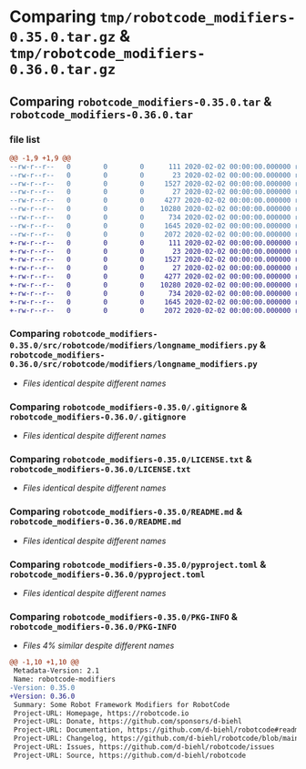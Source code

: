 # Comparing `tmp/robotcode_modifiers-0.35.0.tar.gz` & `tmp/robotcode_modifiers-0.36.0.tar.gz`

## Comparing `robotcode_modifiers-0.35.0.tar` & `robotcode_modifiers-0.36.0.tar`

### file list

```diff
@@ -1,9 +1,9 @@
--rw-r--r--   0        0        0      111 2020-02-02 00:00:00.000000 robotcode_modifiers-0.35.0/src/robotcode/modifiers/__init__.py
--rw-r--r--   0        0        0       23 2020-02-02 00:00:00.000000 robotcode_modifiers-0.35.0/src/robotcode/modifiers/__version__.py
--rw-r--r--   0        0        0     1527 2020-02-02 00:00:00.000000 robotcode_modifiers-0.35.0/src/robotcode/modifiers/longname_modifiers.py
--rw-r--r--   0        0        0       27 2020-02-02 00:00:00.000000 robotcode_modifiers-0.35.0/src/robotcode/modifiers/py.typed
--rw-r--r--   0        0        0     4277 2020-02-02 00:00:00.000000 robotcode_modifiers-0.35.0/.gitignore
--rw-r--r--   0        0        0    10280 2020-02-02 00:00:00.000000 robotcode_modifiers-0.35.0/LICENSE.txt
--rw-r--r--   0        0        0      734 2020-02-02 00:00:00.000000 robotcode_modifiers-0.35.0/README.md
--rw-r--r--   0        0        0     1645 2020-02-02 00:00:00.000000 robotcode_modifiers-0.35.0/pyproject.toml
--rw-r--r--   0        0        0     2072 2020-02-02 00:00:00.000000 robotcode_modifiers-0.35.0/PKG-INFO
+-rw-r--r--   0        0        0      111 2020-02-02 00:00:00.000000 robotcode_modifiers-0.36.0/src/robotcode/modifiers/__init__.py
+-rw-r--r--   0        0        0       23 2020-02-02 00:00:00.000000 robotcode_modifiers-0.36.0/src/robotcode/modifiers/__version__.py
+-rw-r--r--   0        0        0     1527 2020-02-02 00:00:00.000000 robotcode_modifiers-0.36.0/src/robotcode/modifiers/longname_modifiers.py
+-rw-r--r--   0        0        0       27 2020-02-02 00:00:00.000000 robotcode_modifiers-0.36.0/src/robotcode/modifiers/py.typed
+-rw-r--r--   0        0        0     4277 2020-02-02 00:00:00.000000 robotcode_modifiers-0.36.0/.gitignore
+-rw-r--r--   0        0        0    10280 2020-02-02 00:00:00.000000 robotcode_modifiers-0.36.0/LICENSE.txt
+-rw-r--r--   0        0        0      734 2020-02-02 00:00:00.000000 robotcode_modifiers-0.36.0/README.md
+-rw-r--r--   0        0        0     1645 2020-02-02 00:00:00.000000 robotcode_modifiers-0.36.0/pyproject.toml
+-rw-r--r--   0        0        0     2072 2020-02-02 00:00:00.000000 robotcode_modifiers-0.36.0/PKG-INFO
```

### Comparing `robotcode_modifiers-0.35.0/src/robotcode/modifiers/longname_modifiers.py` & `robotcode_modifiers-0.36.0/src/robotcode/modifiers/longname_modifiers.py`

 * *Files identical despite different names*

### Comparing `robotcode_modifiers-0.35.0/.gitignore` & `robotcode_modifiers-0.36.0/.gitignore`

 * *Files identical despite different names*

### Comparing `robotcode_modifiers-0.35.0/LICENSE.txt` & `robotcode_modifiers-0.36.0/LICENSE.txt`

 * *Files identical despite different names*

### Comparing `robotcode_modifiers-0.35.0/README.md` & `robotcode_modifiers-0.36.0/README.md`

 * *Files identical despite different names*

### Comparing `robotcode_modifiers-0.35.0/pyproject.toml` & `robotcode_modifiers-0.36.0/pyproject.toml`

 * *Files identical despite different names*

### Comparing `robotcode_modifiers-0.35.0/PKG-INFO` & `robotcode_modifiers-0.36.0/PKG-INFO`

 * *Files 4% similar despite different names*

```diff
@@ -1,10 +1,10 @@
 Metadata-Version: 2.1
 Name: robotcode-modifiers
-Version: 0.35.0
+Version: 0.36.0
 Summary: Some Robot Framework Modifiers for RobotCode
 Project-URL: Homepage, https://robotcode.io
 Project-URL: Donate, https://github.com/sponsors/d-biehl
 Project-URL: Documentation, https://github.com/d-biehl/robotcode#readme
 Project-URL: Changelog, https://github.com/d-biehl/robotcode/blob/main/CHANGELOG.md
 Project-URL: Issues, https://github.com/d-biehl/robotcode/issues
 Project-URL: Source, https://github.com/d-biehl/robotcode
```

